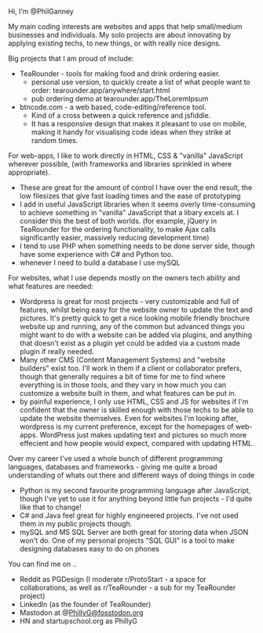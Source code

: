 Hi, I’m @PhilGanney

My main coding interests are websites and apps that help small/medium businesses and individuals. 
My solo projects are about innovating by applying existing techs, to new things, or with really nice designs.

Big projects that I am proud of include:
 - TeaRounder - tools for making food and drink ordering easier.
    - personal use version, to quickly create a list of what people want to order: tearounder.app/anywhere/start.html
    - pub ordering demo at tearounder.app/TheLoremIpsum
 - btncode.com - a web based, code-editing/reference tool.
    - Kind of a cross between a quick reference and jsfiddle. 
    - It has a responsive design that makes it pleasant to use on mobile, making it handy for visualising code ideas when they strike at random times.

For web-apps, I like to work directly in HTML, CSS & "vanilla" JavaScript wherever possible, (with frameworks and libraries sprinkled in where appropriate).
   - These are great for the amount of control I have over the end result, the low filesizes that give fast loading times and the ease of prototyping
   - I add in useful JavaScript libraries when it seems overly time-consuming to achieve something in "vanilla" JavaScript that a libary excels at. I consider this the best of both worlds. (for example, jQuery in TeaRounder for the ordering functionality, to make Ajax calls significantly easier, massively reducing development time)
   - I tend to use PHP when something needs to be done server side, though have some experience with C# and Python too.
   - whenever I need to build a database I use mySQL

For websites, what I use depends mostly on the owners tech ability and what features are needed:
   - Wordpress is great for most projects - very customizable and full of features, whilst being easy for the website owner to update the text and pictures. It's pretty quick to get a nice looking mobile friendly brochure website up and running, any of the common but advanced things you might want to do with a website can be added via plugins, and anything that doesn't exist as a plugin yet could be added via a custom made plugin if really needed.
   - Many other CMS (Content Management Systems) and "website builders" exist too. I'll work in them if a client or collaborator prefers, though that generally requires a bit of time for me to find where everything is in those tools, and they vary in how much you can customize a website built in them, and what features can be put in.
   - by painful experience, I only use HTML, CSS and JS for websites if I'm confident that the owner is skilled enough with those techs to be able to update the website themselves. Even for websites I'm looking after, wordpress is my current preference, except for the homepages of web-apps. WordPress just makes updating text and pictures so much more effecient and how people would expect, compared with updating HTML.
   
Over my career I've used a whole bunch of different programming languages, databases and frameworks - giving me quite a broad understanding of whats out there and different ways of doing things in code
   - Python is my second favourite programming language after JavaScript, though I've yet to use it for anything beyond little fun projects - I'd quite like that to change!
   - C# and Java feel great for highly engineered projects. I've not used them in my public projects though.
   - mySQL and MS SQL Server are both great for storing data when JSON won't do. One of my personal projects "SQL GUI" is a tool to make designing databases easy to do on phones
 
You can find me on ..
 - Reddit as PGDesign (I moderate r/ProtoStart - a space for collaborations, as well as r/TeaRounder - a sub for my TeaRounder project)
 - LinkedIn (as the founder of TeaRounder)
 - Mastodon at @PhillyG@fosstodon.org
 - HN and startupschool.org as PhillyG

<!---
PhilGanney/PhilGanney is a ✨ special ✨ repository because its `README.md` (this file) appears on your GitHub profile.
You can click the Preview link to take a look at your changes.
--->
